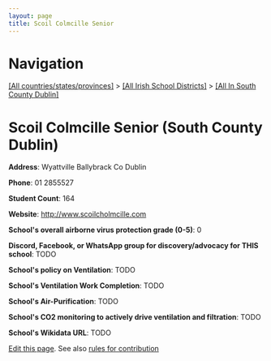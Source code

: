 ```yaml
---
layout: page
title: Scoil Colmcille Senior
---
```

# Navigation

[[All countries/states/provinces]](../../..) > [[All Irish School Districts]](../..) > [[All In South County Dublin]](..)

# Scoil Colmcille Senior (South County Dublin)

**Address**: Wyattville Ballybrack Co Dublin

**Phone**: 01 2855527

**Student Count**: 164

**Website**: <http://www.scoilcholmcille.com>

**School's overall airborne virus protection grade (0-5)**: 0

**Discord, Facebook, or WhatsApp group for discovery/advocacy for THIS school**: TODO

**School's policy on Ventilation**: TODO

**School's Ventilation Work Completion**: TODO

**School's Air-Purification**: TODO

**School's CO2 monitoring to actively drive ventilation and filtration**: TODO

**School's Wikidata URL**: TODO


[Edit this page](https://github.com/ventilate-schools/Ireland/edit/main/./Dublin_South_County_Dublin/Scoil_Colmcille_Senior.md). See also [rules for contribution](../../../contribution-rules/)